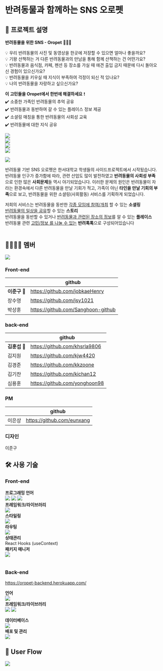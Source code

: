 # **반려동물**과 함께하는 SNS **오로펫**

## :bookmark_tabs: 프로젝트 설명

**반려동물을 위한 SNS - Oropet** 🙆🏻‍♂️

💡 우리 반려동물의 사진 및 동영상을 한곳에 저장할 수 있으면 얼마나 좋을까요?  
💡 기왕 산책하는 거 다른 반려동물과의 만남을 통해 함께 산책하는 건 어떤가요?  
💡 반려동물과 음식점, 카페, 펜션 등 장소를 가실 때 애견 출입 금지 때문에 다시 돌아오신 경험이 있으신가요?  
💡 반려동물을 키우실 때 지식이 부족하여 걱정이 되신 적 있나요?  
💡 나의 반려동물을 자랑하고 싶으신가요?

**이 고민들을 Oropet에서 한번에 해결하세요** ❗️  
✔️ 소중한 가족인 반려동물의 추억 공유  
✔️ 반려동물과 동반하여 갈 수 있는 플레이스 정보 제공  
✔️ 소셜링 매칭을 통한 반려동물의 사회성 교육  
✔️ 반려동물에 대한 지식 공유

<img src="https://img1.daumcdn.net/thumb/R1280x0/?scode=mtistory2&fname=https%3A%2F%2Fblog.kakaocdn.net%2Fdn%2FcXO9BG%2FbtrKuU2rnQf%2Fn5wBZezvo90eX51UHdZMXK%2Fimg.png"><br>
<img src="https://img1.daumcdn.net/thumb/R1280x0/?scode=mtistory2&fname=https%3A%2F%2Fblog.kakaocdn.net%2Fdn%2FoFUEp%2FbtrKuwOB2gQ%2F6CAVkIHoOX7KgSxLkyEKAk%2Fimg.png"><br>
<img src="https://img1.daumcdn.net/thumb/R1280x0/?scode=mtistory2&fname=https%3A%2F%2Fblog.kakaocdn.net%2Fdn%2FpgLEe%2FbtrKuwgIUGG%2FIIGI3D9jWYvwY2Fmzyvja1%2Fimg.png"><br>
<img src="https://img1.daumcdn.net/thumb/R1280x0/?scode=mtistory2&fname=https%3A%2F%2Fblog.kakaocdn.net%2Fdn%2FbPqSxH%2FbtrKwGWvEeV%2FY0m79NMAguOyG1fGHQN871%2Fimg.png"><br>

<!-- <img src="https://img1.daumcdn.net/thumb/R1280x0/?scode=mtistory2&fname=https%3A%2F%2Fblog.kakaocdn.net%2Fdn%2FCGqrZ%2FbtrKwhvQpoj%2FauZRHKW65x2fbjaR9Mk4Kk%2Fimg.png"><br> -->

<img src="https://img1.daumcdn.net/thumb/R1280x0/?scode=mtistory2&fname=https%3A%2F%2Fblog.kakaocdn.net%2Fdn%2FboS7R1%2FbtrKwin1oLB%2FZyOsWA9KoXXKGK7bPk8sn1%2Fimg.png"><br>

반려동물 기반 SNS 오로펫은 한서대학교 학생들의 사이드프로젝트에서 시작됬습니다.
반려동물 인구가 증가함에 따라, 관련 산업도 많이 발전하였고 **반려동물의 사회성 부족**으로 인한 많은 **사회문제**들 역시 야기되었습니다. 이러한 문제의 원인은 반려동물이 자라는 환경속에서 다른 반려동물을 만날 기회가 적고, 가족이 아닌 **타인을 만날 기회의 부족**으로 보고, 반려동물을 위한 소셜링(사회활동) 서비스를 기획하게 되었습니다.

저희의 서비스는 반려동물을 동반한 <u>각종 모임에 참여/개최</u> 할 수 있는 **소셜링**<br> <u>반려동물의 일상을 공유</u>할 수 있는 **스토리**<br> 반려동물을 동반할 수 있거나 <u>반려동물과 관련된 장소의 정보</u>를 알 수 있는 **플레이스**<br> 반려동물 관련 <u>고민/정보 를 나눌 수 있는</u> **반려톡톡**으로 구성되어있습니다<br><br>

## :family_man_woman_girl_boy: 멤버

<img src="https://img1.daumcdn.net/thumb/R1280x0/?scode=mtistory2&fname=https%3A%2F%2Fblog.kakaocdn.net%2Fdn%2FpeXGs%2FbtrKvE5WIJy%2FHoueZwjqAbCTNoF9FLkbN1%2Fimg.png"><br>

### Front-end

|               | github                             |
| ------------- | ---------------------------------- |
| **이준구** 🥇 | https://github.com/jobkaeHenry     |
| 장수영        | https://github.com/jsy1021         |
| 박상훈        | https://github.com/Sanghoon-github |

### back-end

|               | github                        |
| ------------- | ----------------------------- |
| **김훈섭** 🥇 | https://github.com/khsrla9806 |
| 김지원        | https://github.com/kjw4420    |
| 김경준        | https://github.com/kkzoone    |
| 김기찬        | https://github.com/kichan12   |
| 심용훈        | https://github.com/yonghoon98 |

### PM

|        | github                     |
| ------ | -------------------------- |
| 이은상 | https://github.com/eunxang |

### 디자인

이준구

## :hammer_and_wrench: 사용 기술

### Front-end

**프로그래밍 언어**<br>
<img src="https://img.shields.io/badge/HTML5-E34F26?style=flat-square&logo=HTML5&logoColor=white"/> <img src="https://img.shields.io/badge/CSS3-1572B6?style=flat-square&logo=CSS3&logoColor=white"/> <img src="https://img.shields.io/badge/Javascript-F7DF1E?style=flat-square&logo=Javascript&logoColor=white"/>
<br>
**프레임워크/라이브러리**<br>
<img src="https://img.shields.io/badge/React-61DAFB?style=flat-square&logo=React&logoColor=white"/><br>
**스타일링**<br>
<img src="https://img.shields.io/badge/styled_components-DB7093?style=flat-square&logo=styled-components&logoColor=white"/><br>
**라우팅**<br>
<img src="https://img.shields.io/badge/React_router-CA4245?style=flat-square&logo=react-router&logoColor=white"/><br>
**상태관리**<br>
React Hooks (useContext)<br>
**패키지 매니저**<br>
<img src="https://img.shields.io/badge/Yarn-2C8EBB?style=flat-square&logo=Yarn&logoColor=white"/><br>
<br>

### Back-end
https://oropet-backend.herokuapp.com/

**언어**<br>
<img src="https://img.shields.io/badge/Python-3776AB?style=flat-square&logo=Python&logoColor=white"/><br>
**프레임워크/라이브러리**<br>
<img src="https://img.shields.io/badge/Django-092E20?style=flat-square&logo=django&logoColor=white"/> <img src="https://img.shields.io/badge/DRF-092E20?style=flat-square&logo=django&logoColor=white"/><br>

**데이터베이스**<br>
<img src="https://img.shields.io/badge/SQLite-003B57?style=flat-square&logo=sqlite&logoColor=white"/><br>
**배포 및 관리**<br>
<img src="https://img.shields.io/badge/Amazon_AWS-232F3E?style=flat-square&logo=Amazon AWS&logoColor=white"/>
<br>

## 🚢 User Flow

<img src="https://img1.daumcdn.net/thumb/R1280x0/?scode=mtistory2&fname=https%3A%2F%2Fblog.kakaocdn.net%2Fdn%2FdjmPlG%2FbtrKAiu89JL%2FgMnmK4aeMi4t96NVZhCpCk%2Fimg.png"/>

